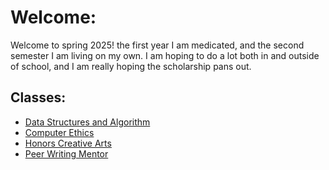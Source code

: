 # Welcome:
Welcome to spring 2025! the first year I am medicated, and the second semester I am living on my own. I am hoping to do a lot both in and outside of school, and I am really hoping the scholarship pans out.

## Classes:
* [Data Structures and Algorithm](./Spring%202025/Data%20Structures%20and%20Algorithms/home.md)
* [Computer Ethics](./Spring%202025/Computer%20Ethics/Home.md)
* [Honors Creative Arts](./Spring%202025/Honors%20Creative%20Arts/Home.md)
* [Peer Writing Mentor](./Spring%202025/Peer%20Writing%20Mentor/Home.md)
